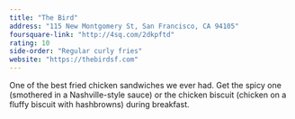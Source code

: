 ```yaml
---
title: "The Bird"
address: "115 New Montgomery St, San Francisco, CA 94105"
foursquare-link: "http://4sq.com/2dkpftd"
rating: 10
side-order: "Regular curly fries"
website: "https://thebirdsf.com"
---
```


One of the best fried chicken sandwiches we ever had. Get the spicy one (smothered in a
Nashville-style sauce) or the chicken biscuit (chicken on a fluffy biscuit with hashbrowns) during
breakfast.
